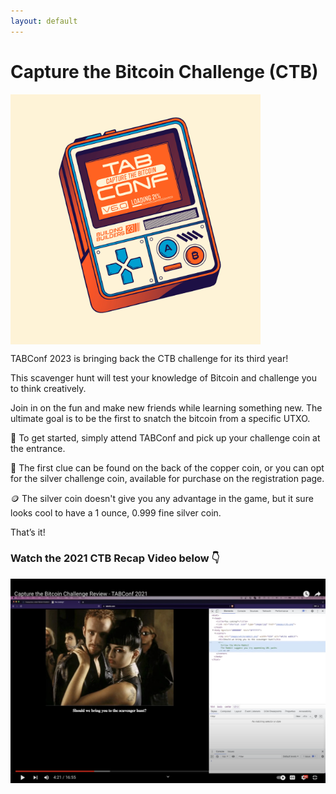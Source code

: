 ```yaml
---
layout: default
---
```


# Capture the Bitcoin Challenge (CTB)

<img align="center" width="400" src="assets/img/nogood/NG_TABConf_Loading.jpg">

TABConf 2023 is bringing back the CTB challenge for its third year! 

This scavenger hunt will test your knowledge of Bitcoin and challenge you to think creatively.

Join in on the fun and make new friends while learning something new. The ultimate goal is to be the first to snatch the bitcoin from a specific UTXO.

🎁 To get started, simply attend TABConf and pick up your challenge coin at the entrance.

🔎 The first clue can be found on the back of the copper coin, or you can opt for the silver challenge coin, available for purchase on the registration page. 

🪙 The silver coin doesn't give you any advantage in the game, but it sure looks cool to have a 1 ounce, 0.999 fine silver coin.

That’s it!

### Watch the 2021 CTB Recap Video below 👇

[![Capture the Bitcoin Challenge Review - TABConf 2021](assets/img/web/ctb_video.png)](https://www.youtube.com/watch?v=Rn4KmgIvBIQ "Capture the Bitcoin Challenge Review - TABConf 2021")
